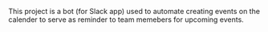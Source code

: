 This project is a bot (for Slack app) used to automate creating events on the calender to serve as reminder to team memebers for upcoming events.
